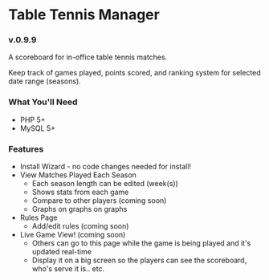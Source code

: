 Table Tennis Manager
=============

<h3>v.0.9.9</h3>

<p>A scoreboard for in-office table tennis matches.</p>
<p>Keep track of games played, points scored, and ranking system for selected date range (seasons).</p>

<h3>What You'll Need</h3>
<ul>
	<li>PHP 5+</li>
	<li>MySQL 5+</li>
</ul>

<h3>Features</h3>
<ul>
  <li>Install Wizard - no code changes needed for install!</li>
	<li>
		View Matches Played Each Season
		<ul>
			<li>Each season length can be edited (week(s))</li>
			<li>Shows stats from each game</li>
			<li>Compare to other players (coming soon)</li>
			<li>Graphs on graphs on graphs</li>
		</ul>
	</li>
	<li>
		Rules Page
		<ul>
			<li>Add/edit rules (coming soon)</li>
		</ul>
	</li>
	<li>
		Live Game View! (coming soon)
		<ul>
			<li>Others can go to this page while the game is being played and it's updated real-time</li>
			<li>Display it on a big screen so the players can see the scoreboard, who's serve it is.. etc.</li>
		</ul>
	</li>
</ul>
